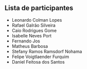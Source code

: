 ## Lista de participantes

- Leonardo Colman Lopes
- Rafael Galrão Silveira
- Caio Rodrigues Gome
- Isabelle Neves Port
- Fernando Jos
- Matheus Barbosa
- Stefany Ramos Ramsdorf Nohama
- Felipe Voigtlaender Furquim
- Daniel Feitosa dos Santos
